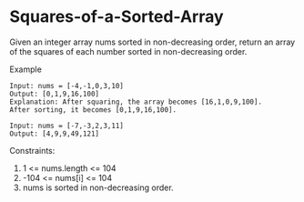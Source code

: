 # Squares-of-a-Sorted-Array
Given an integer array nums sorted in non-decreasing order, return an array of the squares of each number sorted in non-decreasing order.

Example
```
Input: nums = [-4,-1,0,3,10]
Output: [0,1,9,16,100]
Explanation: After squaring, the array becomes [16,1,0,9,100].
After sorting, it becomes [0,1,9,16,100].
```

```
Input: nums = [-7,-3,2,3,11]
Output: [4,9,9,49,121]
```

Constraints:

1. 1 <= nums.length <= 104
2. -104 <= nums[i] <= 104
3. nums is sorted in non-decreasing order.